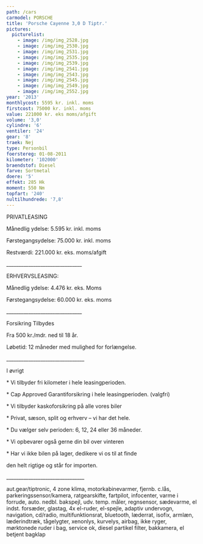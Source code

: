 ```yaml
---
path: /cars
carmodel: PORSCHE
title: 'Porsche Cayenne 3,0 D Tiptr.'
pictures:
  picturelist:
    - image: /img/img_2528.jpg
    - image: /img/img_2530.jpg
    - image: /img/img_2531.jpg
    - image: /img/img_2535.jpg
    - image: /img/img_2539.jpg
    - image: /img/img_2541.jpg
    - image: /img/img_2543.jpg
    - image: /img/img_2545.jpg
    - image: /img/img_2549.jpg
    - image: /img/img_2552.jpg
year: '2013'
monthlycost: 5595 kr. inkl. moms
firstcost: 75000 kr. inkl. moms
value: 221000 kr. eks moms/afgift
volume: '3,0'
cylindre: '6'
ventiler: '24'
gear: '8'
traek: Nej
type: Personbil
foerstereg: 01-08-2011
kilometer: '102000'
braendstof: Diesel
farve: Sortmetal
doere: '5'
effekt: 285 Hk
moment: 550 Nm
topfart: '240'
nultilhundrede: '7,8'
---
```

PRIVATLEASING

Månedlig ydelse: 5.595 kr. inkl. moms

Førstegangsydelse: 75.000 kr. inkl. moms

Restværdi: 221.000 kr. eks. moms/afgift

\_\_\_\_\_\_\_\_\_\_\_\_\_\_\_\_\_\_\_\_\_\_\_\_\_\_\_\_\_\__

ERHVERVSLEASING:

Månedlig ydelse: 4.476 kr. eks. Moms

Førstegangsydelse: 60.000 kr. eks. moms

\_\_\_\_\_\_\_\_\_\_\_\_\_\_\_\_\_\_\_\_\_\_\_\_\_\_\_\_\_\__



Forsikring Tilbydes

Fra 500 kr./mdr. ned til 18 år. 

Løbetid: 12 måneder med mulighed for forlængelse.

\_\_\_\_\_\_\_\_\_\_\_\_\_\_\_\_\_\_\_\_\_\_\_\_\_\_\_\_\_\_\_\_



I øvrigt

\* Vi tilbyder fri kilometer i hele leasingperioden.

\* Cap Approved Garantiforsikring i hele leasingperioden. (valgfri)

\* Vi tilbyder kaskoforsikring på alle vores biler

\* Privat, sæson, split og erhverv – vi har det hele.

\* Du vælger selv perioden: 6, 12, 24 eller 36 måneder.

\* Vi opbevarer også gerne din bil over vinteren

\* Har vi ikke bilen på lager, dedikere vi os til at finde 

   den helt rigtige og står for importen.

\_\_\_\_\_\_\_\_\_\_\_\_\_\_\_\_\_\_\_\_\_\_\_\_\_\_\_\_\_\_\_\_



aut.gear/tiptronic, 4 zone klima, motorkabinevarmer, fjernb. c.lås, parkeringssensor/kamera, ratgearskifte, fartpilot, infocenter, varme i forrude, auto. nedbl. bakspejl, udv. temp. måler, regnsensor, sædevarme, el indst. forsæder, glastag, 4x el-ruder, el-spejle, adaptiv undervogn, navigation, cd/radio, multifunktionsrat, bluetooth, læderrat, isofix, armlæn, læderindtræk, tågelygter, xenonlys, kurvelys, airbag, ikke ryger, mørktonede ruder i bag, service ok, diesel partikel filter, bakkamera, el betjent bagklap
